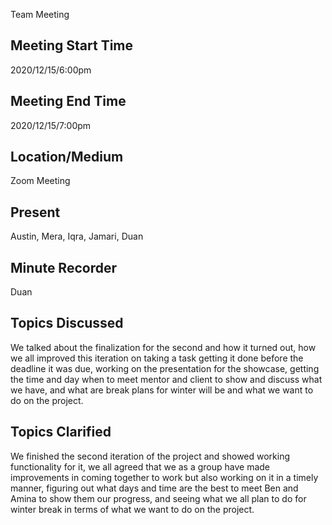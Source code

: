 Team Meeting 

## Meeting Start Time
 
2020/12/15/6:00pm
 
## Meeting End Time
 
2020/12/15/7:00pm
 
## Location/Medium
 
Zoom Meeting
 
## Present
 
Austin, Mera, Iqra, Jamari, Duan
 
## Minute Recorder
Duan

## Topics Discussed
We talked about the finalization for the second and how it turned out, how we all improved this iteration on taking a task getting it done before the deadline it was due, working on the presentation for the showcase, getting the time and day when to meet mentor and client to show and discuss what we have, and what are break plans for winter will be and what we want to do on the project.
 
## Topics Clarified
We finished the second iteration of the project and showed working functionality  for it, we all agreed that we as a group have made improvements in coming together to work but also working on it in a timely manner, figuring out what days and time are the best to meet Ben and Amina to show them our progress, and seeing what we all plan to do for winter break in terms of what we want to do on the project.
